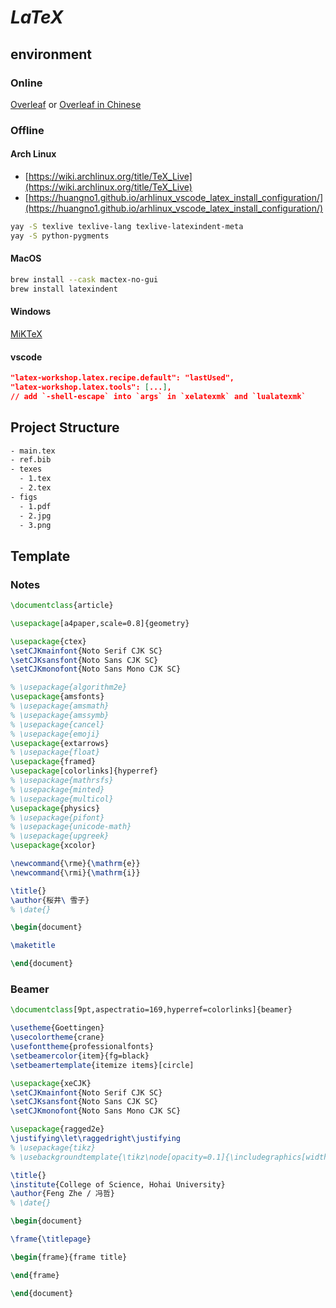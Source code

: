 # $LaTeX$

## environment

### Online

[Overleaf](https://www.overleaf.com/) or [Overleaf in Chinese](https://cn.overleaf.com/)

### Offline

#### Arch Linux

- [https://wiki.archlinux.org/title/TeX_Live](https://wiki.archlinux.org/title/TeX_Live)
- [https://huangno1.github.io/arhlinux_vscode_latex_install_configuration/](https://huangno1.github.io/arhlinux_vscode_latex_install_configuration/)

```sh
yay -S texlive texlive-lang texlive-latexindent-meta
yay -S python-pygments
```

#### MacOS

```sh
brew install --cask mactex-no-gui
brew install latexindent
```

#### Windows

[MiKTeX](https://miktex.org/)

#### vscode

```json
"latex-workshop.latex.recipe.default": "lastUsed",
"latex-workshop.latex.tools": [...],
// add `-shell-escape` into `args` in `xelatexmk` and `lualatexmk`
```

## Project Structure

```sh
- main.tex
- ref.bib
- texes
  - 1.tex
  - 2.tex
- figs
  - 1.pdf
  - 2.jpg
  - 3.png
```

## Template

### Notes

```latex
\documentclass{article}

\usepackage[a4paper,scale=0.8]{geometry}

\usepackage{ctex}
\setCJKmainfont{Noto Serif CJK SC}
\setCJKsansfont{Noto Sans CJK SC}
\setCJKmonofont{Noto Sans Mono CJK SC}

% \usepackage{algorithm2e}
\usepackage{amsfonts}
% \usepackage{amsmath}
% \usepackage{amssymb}
% \usepackage{cancel}
% \usepackage{emoji}
\usepackage{extarrows}
% \usepackage{float}
\usepackage{framed}
\usepackage[colorlinks]{hyperref}
% \usepackage{mathrsfs}
% \usepackage{minted}
% \usepackage{multicol}
\usepackage{physics}
% \usepackage{pifont}
% \usepackage{unicode-math}
% \usepackage{upgreek}
\usepackage{xcolor}

\newcommand{\rme}{\mathrm{e}}
\newcommand{\rmi}{\mathrm{i}}

\title{}
\author{桜井\ 雪子}
% \date{}

\begin{document}

\maketitle

\end{document}
```

### Beamer

```latex
\documentclass[9pt,aspectratio=169,hyperref=colorlinks]{beamer}

\usetheme{Goettingen}
\usecolortheme{crane}
\usefonttheme{professionalfonts}
\setbeamercolor{item}{fg=black}
\setbeamertemplate{itemize items}[circle]

\usepackage{xeCJK}
\setCJKmainfont{Noto Serif CJK SC}
\setCJKsansfont{Noto Sans CJK SC}
\setCJKmonofont{Noto Sans Mono CJK SC}

\usepackage{ragged2e}
\justifying\let\raggedright\justifying
% \usepackage{tikz}
% \usebackgroundtemplate{\tikz\node[opacity=0.1]{\includegraphics[width=\paperwidth]{background.jpeg}};}

\title{}
\institute{College of Science, Hohai University}
\author{Feng Zhe / 冯哲}
% \date{}

\begin{document}

\frame{\titlepage}

\begin{frame}{frame title}

\end{frame}

\end{document}
```

